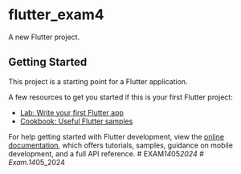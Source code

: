 # flutter_exam4

A new Flutter project.

## Getting Started

This project is a starting point for a Flutter application.

A few resources to get you started if this is your first Flutter project:

- [Lab: Write your first Flutter app](https://docs.flutter.dev/get-started/codelab)
- [Cookbook: Useful Flutter samples](https://docs.flutter.dev/cookbook)

For help getting started with Flutter development, view the
[online documentation](https://docs.flutter.dev/), which offers tutorials,
samples, guidance on mobile development, and a full API reference.
#   E X A M _ 1 4 _ 0 5 _ 2 0 2 4  
 #   E x a m . 1 4 _ 0 5 _ 2 0 2 4  
 